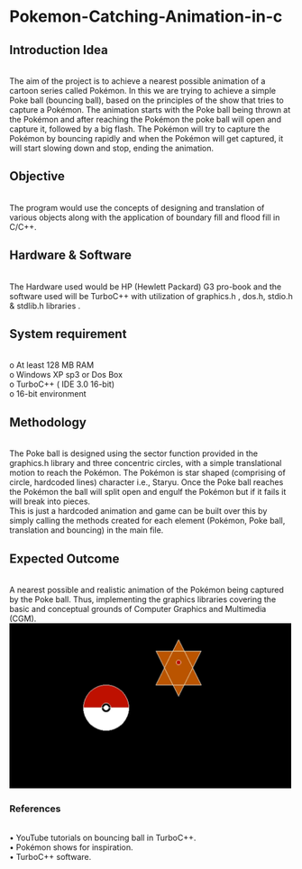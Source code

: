 # Pokemon-Catching-Animation-in-c

<h2>Introduction Idea </h2><br>
The aim of the project is to achieve a nearest possible animation of a cartoon series called Pokémon. In this we are trying to achieve a simple Poke ball (bouncing ball), based on the principles of the show that tries to capture a Pokémon.
The animation starts with the Poke ball being thrown at the Pokémon and after reaching the Pokémon the poke ball will open and capture it, followed by a big flash.
The Pokémon will try to capture the Pokémon by bouncing rapidly and when the Pokémon will get captured, it will start slowing down and stop, ending the animation.

<h2> Objective </h2><br>
The program would use the concepts of designing and translation of various objects along with the application of boundary fill and flood fill in C/C++.

<h2> Hardware & Software</h2><br>
The Hardware used would be HP (Hewlett Packard) G3 pro-book and the software used will be TurboC++ with utilization of graphics.h , dos.h, stdio.h & stdlib.h libraries .

<h2>  System requirement </h2><br>
o	At least 128 MB RAM<br>
o	Windows XP sp3 or Dos Box<br>
o	TurboC++ ( IDE 3.0 16-bit) <br>
o	16-bit environment 

<h2> Methodology </h2><br>
The Poke ball is designed using the sector function provided in the graphics.h library and three concentric circles, with a simple translational motion to reach the Pokémon. The Pokémon is star shaped (comprising of circle, hardcoded lines) character i.e., Staryu. Once the Poke ball reaches the Pokémon the ball will split open and engulf the Pokémon but if it fails it will break into pieces. 
<br>This is just a hardcoded animation and game can be built over this by simply calling the methods created for each element (Pokémon, Poke ball, translation and bouncing) in the main file.


<h2> Expected Outcome</h2><br>
A nearest possible and realistic animation of the Pokémon being captured by the Poke ball. Thus, implementing the graphics libraries covering the basic and conceptual grounds of Computer Graphics and Multimedia (CGM).<br> 

<img src="Screenshots/3.PNG" width="500" >

<h3> References </h3><br>
•	YouTube tutorials on bouncing ball in TurboC++.<br>
•	Pokémon shows for inspiration.<br>
•	TurboC++ software. 
